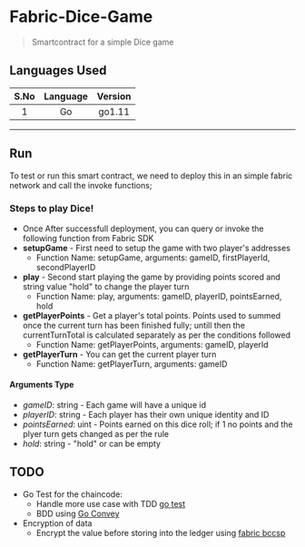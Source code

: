 # Fabric-Dice-Game #
> Smartcontract for a simple Dice game

## Languages Used ##

| S.No   | Language    | Version  |
|:------:|:-----------:|:--------:|
| 1      | Go          | go1.11   |

---

## Run ##
To test or run this smart contract, we need to deploy this in an simple fabric network and call the invoke functions;

### Steps to play Dice! ###
* Once After successfull deployment, you can query or invoke the following function from Fabric SDK
* __setupGame__ - First need to setup the game with two player's addresses
  * Function Name: setupGame, arguments: gameID, firstPlayerId, secondPlayerID
* __play__ - Second start playing the game by providing points scored and string value "hold" to change the player turn
  * Function Name: play, arguments: gameID, playerID, pointsEarned, hold
* __getPlayerPoints__ - Get a player's total points. Points used to summed once the current turn has been finished fully; untill then the currentTurnTotal is calculated separately as per the conditions followed 
  * Function Name: getPlayerPoints, arguments: gameID, playerId
* __getPlayerTurn__ - You can get the current player turn
  * Function Name: getPlayerTurn, arguments: gameID

#### Arguments Type ####
* _gameID_: string - Each game will have a unique id
* _playerID_: string - Each player has their own unique identity and ID
* _pointsEarned_: uint - Points earned on this dice roll; if 1 no points and the plyer turn gets changed as per the rule
* _hold_: string - "hold" or can be empty

## TODO ##
* Go Test for the chaincode:
  * Handle more use case with TDD [go test](https://golang.org/pkg/testing/ "godoc - golang testing")
  * BDD using [Go Convey](http://goconvey.co/, "GoConvey - Go behavioral Tests")
* Encryption of data
  * Encrypt the value before storing into the ledger using [fabric bccsp](https://godoc.org/github.com/hyperledger/fabric/bccsp)
